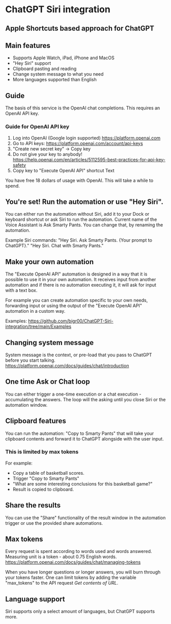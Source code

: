 # ChatGPT Siri integration

## Apple Shortcuts based approach for ChatGPT

## Main features
- Supports Apple Watch, iPad, iPhone and MacOS
- "Hey Siri" support
- Clipboard pasting and reading
- Change system message to what you need
- More languages supported than English

## Guide

The basis of this service is the OpenAI chat completions. This requires an OpenAI API key.

### Guide for OpenAI API key
1. Log into OpenAI (Google login supported) https://platform.openai.com
2. Go to API keys: https://platform.openai.com/account/api-keys
3. "Create new secret key" -> Copy key
4. Do not give your key to anybody! https://help.openai.com/en/articles/5112595-best-practices-for-api-key-safety
5. Copy key to "Execute OpenAI API" shortcut Text 

You have free 18 dollars of usage with OpenAI. This will take a while to spend.

## You're set! Run the automation or use "Hey Siri".
You can either run the automation without Siri, add it to your Dock or keyboard shortcut or ask Siri to run the automation. Current name of the Voice Assistant is Ask Smarty Pants. You can change that, by renaming the automation.

Example Siri commands:
"Hey Siri. Ask Smarty Pants. {Your prompt to ChatGPT}."
"Hey Siri. Chat with Smarty Pants."

## Make your own automation
The "Execute OpenAI API" automation is designed in a way that it is possible to use it in your own automation. It receives input from another automation and if there is no automation executing it, it will ask for input with a text box. 

For example you can create automation specific to your own needs, forwarding input or using the output of the "Execute OpenAI API" automation in a custom way.

Examples:
https://github.com/bigr00/ChatGPT-Siri-integration/tree/main/Examples

## Changing system message 

System message is the context, or pre-load that you pass to ChatGPT before you start talking. 
https://platform.openai.com/docs/guides/chat/introduction

## One time Ask or Chat loop
You can either trigger a one-time execution or a chat execution - accumulating the answers.
The loop will the asking until you close Siri or the automation window.

## Clipboard features
You can run the automation: "Copy to Smarty Pants" that will take your clipboard contents and forward it to ChatGPT alongside with the user input. 
### This is limited by max tokens

For example:
- Copy a table of basketball scores.
- Trigger "Copy to Smarty Pants"
- "What are some interesting conclusions for this basketball game?"
- Result is copied to clipboard.

## Share the results
You can use the "Share" functionality of the result window in the automation trigger or use the provided share automations.

## Max tokens
Every request is spent according to words used and words answered. Measuring unit is a token - about 0.75 English words.
https://platform.openai.com/docs/guides/chat/managing-tokens

When you have longer questions or longer answers, you will burn through your tokens faster. 
One can limit tokens by adding the variable "max_tokens" to the API request *Get contents of URL*.

## Language support
Siri supports only a select amount of languages, but ChatGPT supports more.
